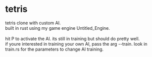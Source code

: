 # tetris
tetris clone with custom AI.\
built in rust using my game engine Untitled_Engine.\
\
hit P to activate the AI. its still in training but should do pretty well.\
if youre interested in training your own AI, pass the arg --train. look in train.rs for the parameters to change AI training.
